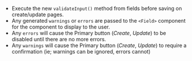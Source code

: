 - Execute the new `validateInput()` method from fields before saving on
  create/update pages.
- Any generated `warnings` or `errors` are passed to the `<Field>` component for
  the component to display to the user.
- Any `errors` will cause the Primary button (_Create_, _Update_) to be disabled
  until there are no more errors.
- Any `warnings` will cause the Primary button (_Create_, _Update_) to require a
  confirmation (ie; warnings can be ignored, errors cannot)
